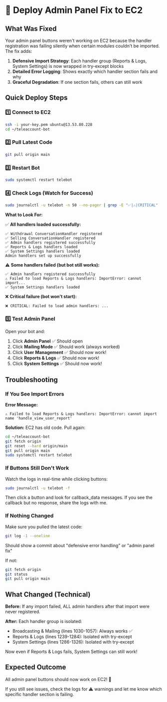 # 🚀 Deploy Admin Panel Fix to EC2

## What Was Fixed

Your admin panel buttons weren't working on EC2 because the handler registration was failing silently when certain modules couldn't be imported. The fix adds:

1. **Defensive Import Strategy**: Each handler group (Reports & Logs, System Settings) is now wrapped in try-except blocks
2. **Detailed Error Logging**: Shows exactly which handler section fails and why
3. **Graceful Degradation**: If one section fails, others can still work

## Quick Deploy Steps

### 1️⃣ Connect to EC2
```bash
ssh -i your-key.pem ubuntu@13.53.80.228
cd ~/teleaccount-bot
```

### 2️⃣ Pull Latest Code
```bash
git pull origin main
```

### 3️⃣ Restart Bot
```bash
sudo systemctl restart telebot
```

### 4️⃣ Check Logs (Watch for Success)
```bash
sudo journalctl -u telebot -n 50 --no-pager | grep -E "✅|⚠️|CRITICAL"
```

**What to Look For:**

✅ **All handlers loaded successfully:**
```
✅ Withdrawal ConversationHandler registered
✅ Selling ConversationHandler registered
✅ Admin handlers registered successfully
✅ Reports & Logs handlers loaded
✅ System Settings handlers loaded
Admin handlers set up successfully
```

⚠️ **Some handlers failed (but bot still works):**
```
✅ Admin handlers registered successfully
⚠️ Failed to load Reports & Logs handlers: ImportError: cannot import...
✅ System Settings handlers loaded
```

❌ **Critical failure (bot won't start):**
```
❌ CRITICAL: Failed to load admin handlers: ...
```

### 5️⃣ Test Admin Panel

Open your bot and:
1. Click **Admin Panel** ✅ Should open
2. Click **Mailing Mode** ✅ Should work (always worked)
3. Click **User Management** ✅ Should now work!
4. Click **Reports & Logs** ✅ Should now work!
5. Click **System Settings** ✅ Should now work!

## Troubleshooting

### If You See Import Errors

**Error Message:**
```
⚠️ Failed to load Reports & Logs handlers: ImportError: cannot import name 'handle_view_user_report'
```

**Solution:** EC2 has old code. Pull again:
```bash
cd ~/teleaccount-bot
git fetch origin
git reset --hard origin/main
git pull origin main
sudo systemctl restart telebot
```

### If Buttons Still Don't Work

Watch the logs in real-time while clicking buttons:
```bash
sudo journalctl -u telebot -f
```

Then click a button and look for callback_data messages. If you see the callback but no response, share the logs with me.

### If Nothing Changed

Make sure you pulled the latest code:
```bash
git log -1 --oneline
```

Should show a commit about "defensive error handling" or "admin panel fix"

If not:
```bash
git fetch origin
git status
git pull origin main
```

## What Changed (Technical)

**Before:** If any import failed, ALL admin handlers after that import were never registered.

**After:** Each handler group is isolated:
- Broadcasting & Mailing (lines 1030-1057): Always works ✅
- Reports & Logs (lines 1239-1284): Isolated with try-except
- System Settings (lines 1286-1326): Isolated with try-except

Now even if Reports & Logs fails, System Settings can still work!

## Expected Outcome

All admin panel buttons should now work on EC2! 🎉

If you still see issues, check the logs for ⚠️ warnings and let me know which specific handler section is failing.
